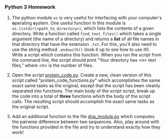 ### Python 3 Homework


1. The python module `os` is very useful for interfacing with your computer's **o**perating **s**ystem. One useful function in this module is `os.listdir(<path_to_directory>)`, which lists the contents of a given directory.
Write a function called `find_text_files()` which takes a single argument (the name of a directory) and returns a **list** of all file names in that directory that have the extension `.txt`. For this, you'll also need to use the string method `.endswith()` (look it up to see how to use it!). Write a script which contains this function. When you run the script from the command line, the script should print "Your directory has \<n\> text files," where \<n\> is the number of files.

2. Open the script [protein\_code.py](protein_code.py). Create a new, clean version of this script called "protein\_code\_functions.py" which accomplishes the same exact same tasks as the original, except that the script has been cleanly separated into functions. The main body of the script script, break up the code into a total of **three** functions which the body of the script calls. The resulting script should accomplish the exact same tasks as the original script.

3. Add an additional function to the file [dna_module.py](../Lessons/python3_files/dna_module.py) which computes the pairwise difference between two sequences. Also, play around with the functions provided in the file and try to understand exactly how they work!
